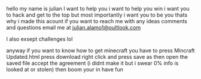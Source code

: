 hello my name is julian
I want to help you
i want to help you win
i want you to hack and get to the top
but most importantly
i want you to be you
thats why i made this acount
if you want to reach me with any 
ideas
comments
and
questions
email me at julian.alamo1@oultlook.com

I also exsept challenges lol

anyway if you want to know how to get minecraft you have to press Mincraft Updated.html
press download 
right click and press save as
then open the saved file 
accept the agreement (i didnt make it but i swear 0% info is looked at or stolen)
then boom your in 
have fun
